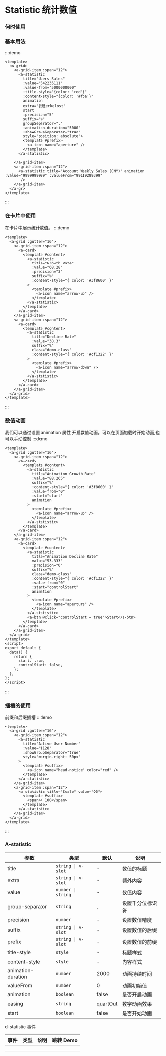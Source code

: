 # Statistic 统计数值

### 何时使用

### 基本用法

:::demo

```vue
<template>
  <a-grid>
    <a-grid-item :span="12">
      <a-statistic
        title="Users Sales"
        :value="542235111"
        :value-from="5000000000"
        :title-style="{color: 'red'}"
        :content-style="{color: '#fba'}"
        animation
        extra="我是erkelost"
        start
        :precision="5"
        suffix="%"
        groupSeparator=","
        :animation-duration="5000"
        :showGroupSeparator="true"
        style="position: absolute">
        <template #prefix>
          <a-icon name="aperture" />
        </template>
      </a-statistic>
        
    </a-grid-item>
    <a-grid-item :span="12">
      <a-statistic title="Account Weekly Sales (CNY)" animation :value="9999999999" :valueFrom="99119289399" 
       />
    </a-grid-item>
  </a-gr>
</template>
```

:::

### 在卡片中使用

在卡片中展示统计数值。
:::demo

```vue
<template>
  <a-grid :gutter="16">
    <a-grid-item :span="12">
      <a-card>
        <template #content>
          <a-statistic
            title="Growth Rate"
            :value="68.28"
            :precision="3"
            suffix="%"
            :content-style="{ color: '#3f8600' }"
          >
            <template #prefix>
              <a-icon name="arrow-up" />
            </template>
          </a-statistic>
        </template>
      </a-card>
    </a-grid-item>
    <a-grid-item :span="12">
      <a-card>
        <template #content>
          <a-statistic
            title="Decline Rate"
            :value="38.3"
            suffix="%"
            class="demo-class"
            :content-style="{ color: '#cf1322' }"
          >
            <template #prefix>
              <a-icon name="arrow-down" />
            </template>
          </a-statistic>
        </template>
      </a-card>
    </a-grid-item>
  </a-grid>
</template>
```

:::

### 数值动画

我们可以通过设置 animation 属性 开启数值动画。可以在页面加载时开始动画,也可以手动控制
:::demo

```vue
<template>
  <a-grid :gutter="16">
    <a-grid-item :span="12">
      <a-card>
        <template #content>
          <a-statistic
            title="Animation Growth Rate"
            :value="88.265"
            suffix="%"
            :content-style="{ color: '#3f8600' }"
            :value-from="0"
            :start="start"
            animation
          >
            <template #prefix>
              <a-icon name="arrow-up" />
            </template>
          </a-statistic>
        </template>
      </a-card>
    </a-grid-item>
    <a-grid-item :span="12">
      <a-card>
        <template #content>
          <a-statistic
            title="Animation Decline Rate"
            value="53.333"
            :precision="0"
            suffix="%"
            class="demo-class"
            :content-style="{ color: '#cf1322' }"
            :value-from="0"
            :start="controlStart"
            animation
          >
            <template #prefix>
              <a-icon name="aperture" />
            </template>
          </a-statistic>
          <a-btn @click="controlStart = true">Start</a-btn>
        </template>
      </a-card>
    </a-grid-item>
  </a-grid>
</template>
<script>
export default {
  data() {
    return {
      start: true,
      controlStart: false,
    };
  },
};
</script>
```

:::

### 插槽的使用

前缀和后缀插槽
:::demo

```vue
<template>
  <a-grid :gutter="16">
    <a-grid-item :span="12">
      <a-statistic
        title="Active User Number"
        :value="1128"
        :showGroupSeparator="true"
        style="margin-right: 50px"
      >
        <template #suffix>
          <a-icon name="head-notice" color="red" />
        </template>
      </a-statistic>
    </a-grid-item>
    <a-grid-item :span="12">
      <a-statistic title="Scale" value="93">
        <template #suffix>
          <span>/ 100</span>
        </template>
      </a-statistic>
    </a-grid-item>
  </a-grid>
</template>
```

:::

### A-statistic

| 参数               | 类型               | 默认     | 说明             |
| ------------------ | ------------------ | -------- | ---------------- |
| title              | `string \| v-slot` | -        | 数值的标题       |
| extra              | `string \| v-slot` | -        | 额外内容         |
| value              | `number \| string` | -        | 数值内容         |
| group-separator    | `string`           | ,        | 设置千分位标识符 |
| precision          | `number`           | -        | 设置数值精度     |
| suffix             | `string \| v-slot` | -        | 设置数值的后缀   |
| prefix             | `string \| v-slot` | -        | 设置数值的前缀   |
| title-style        | `style`            | -        | 标题样式         |
| content-style      | `style`            | -        | 内容样式         |
| animation-duration | `number`           | 2000     | 动画持续时间     |
| valueFrom          | `number`           | 0        | 动画初始值       |
| animation          | `boolean`          | false    | 是否开启动画     |
| easing             | `string`           | quartOut | 数字动画效果     |
| start              | `boolean`          | false    | 是否开始动画     |

d-statistic 事件

| 事件 | 类型 | 说明 | 跳转 Demo |
| ---- | ---- | ---- | --------- |
|      |      |      |           |
|      |      |      |           |
|      |      |      |           |

